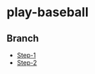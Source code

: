 # play-baseball

## Branch

- [Step-1](https://github.com/102092/play-baseball/tree/step-1)
- [Step-2](https://github.com/102092/play-baseball/tree/step-2)

